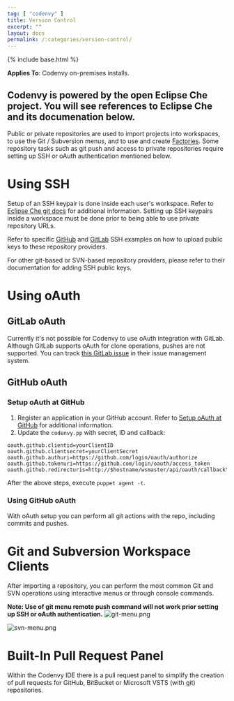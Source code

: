 ```yaml
---
tag: [ "codenvy" ]
title: Version Control
excerpt: ""
layout: docs
permalink: /:categories/version-control/
---
```

{% include base.html %}

**Applies To**: Codenvy on-premises installs.

Codenvy is powered by the open Eclipse Che project. You will see references to Eclipse Che and its documenation below.
---

Public or private repositories are used to import projects into workspaces, to use the Git / Subversion menus, and to use and create [Factories]({{base}}/docs/integration-guide/workspace-automation/index.html). Some repository tasks such as git push and access to private repositories require setting up SSH or oAuth authentication mentioned below.

# Using SSH  
Setup of an SSH keypair is done inside each user's workspace. Refer to [Eclipse Che git docs]() for additional information. Setting up SSH keypairs inside a workspace must be done prior to being able to use private repository URLs.

Refer to specific [GitHub]() and [GitLab]() SSH examples on how to upload public keys to these repository providers.

For other git-based or SVN-based repository providers, please refer to their documentation for adding SSH public keys.

# Using oAuth  
## GitLab oAuth
Currently it's not possible for Codenvy to use oAuth integration with GitLab. Although GitLab supports oAuth for clone operations, pushes are not supported. You can track [this GitLab issue](https://gitlab.com/gitlab-org/gitlab-ce/issues/18106) in their issue management system.

## GitHub oAuth
### Setup oAuth at GitHub
1. Register an application in your GitHub account. Refer to [Setup oAuth at GitHub]() for additional information.
2. Update the `codenvy.pp` with secret, ID and callback:
```text  
oauth.github.clientid=yourClientID
oauth.github.clientsecret=yourClientSecret
oauth.github.authuri=https://github.com/login/oauth/authorize
oauth.github.tokenuri=https://github.com/login/oauth/access_token
oauth.github.redirecturis=http://$hostname/wsmaster/api/oauth/callback\
```
After the above steps, execute `puppet agent -t`.

### Using GitHub oAuth
With oAuth setup you can perform all git actions with the repo, including commits and pushes.

# Git and Subversion Workspace Clients
After importing a repository, you can perform the most common Git and SVN operations using interactive menus or through console commands.

**Note: Use of git menu remote push command will not work prior setting up SSH or oAuth authentication.**
![git-menu.png]({{base}}/assets/imgs/codenvy/integration-guide/version-control/git-menu.png)

![svn-menu.png]({{base}}/assets/imgs/codenvy/integration-guide/version-control/svn-menu.png)

# Built-In Pull Request Panel
Within the Codenvy IDE there is a pull request panel to simplify the creation of pull requests for GitHub, BitBucket or Microsoft VSTS (with git) repositories.
